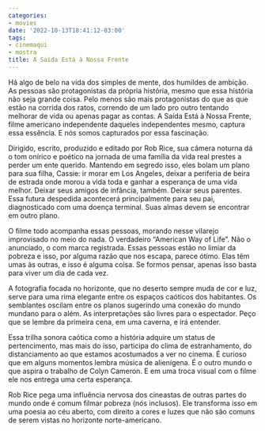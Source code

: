 ```yaml
---
categories:
- movies
date: '2022-10-13T18:41:12-03:00'
tags:
- cinemaqui
- mostra
title: A Saída Está à Nossa Frente
---
```


Há algo de belo na vida dos simples de mente, dos humildes de ambição. As pessoas são protagonistas da própria história, mesmo que essa história não seja grande coisa. Pelo menos são mais protagonistas do que as que estão na corrida dos ratos, correndo de um lado pro outro tentando melhorar de vida ou apenas pagar as contas. A Saída Está à Nossa Frente, filme americano independente daqueles independentes mesmo, captura essa essência. E nós somos capturados por essa fascinação.

Dirigido, escrito, produzido e editado por Rob Rice, sua câmera noturna dá o tom onírico e poético na jornada de uma família da vida real prestes a perder um ente querido. Mantendo em segredo isso, eles bolam um plano para sua filha, Cassie: ir morar em Los Angeles, deixar a periferia de beira de estrada onde morou a vida toda e ganhar a esperança de uma vida melhor. Deixar seus amigos de infância, também. Deixar seus parentes. Essa futura despedida acontecerá principalmente para seu pai, diagnosticado com uma doença terminal. Suas almas devem se encontrar em outro plano.

O filme todo acompanha essas pessoas, morando nesse vilarejo improvisado no meio do nada. O verdadeiro “American Way of Life”. Não o anunciado, o com marca registrada. Essas pessoas estão no limiar da pobreza e isso, por alguma razão que nos escapa, parece ótimo. Elas têm umas às outras, e isso é alguma coisa. Se formos pensar, apenas isso basta para viver um dia de cada vez.

A fotografia focada no horizonte, que no deserto sempre muda de cor e luz, serve para uma rima elegante entre os espaços caóticos dos habitantes. Os semblantes oscilam entre os planos sugerindo uma conexão do mundo mundano para o além. As interpretações são livres para o espectador. Peço que se lembre da primeira cena, em uma caverna, e irá entender.

Essa trilha sonora caótica como a história adquire um status de pertencimento, mas mais do isso, participa do clima de estranhamento, do distanciamento ao que estamos acostumados a ver no cinema. É curioso que em alguns momentos lembra música de alienígena. É o outro mundo o que aspira o trabalho de Colyn Cameron. E em uma troca visual com o filme ele nos entrega uma certa esperança.

Rob Rice pega uma influência nervosa dos cineastas de outras partes do mundo onde é comum filmar pobreza (nós inclusos). Ele transforma isso em uma poesia ao céu aberto, com direito a cores e luzes que não são comuns de serem vistas no horizonte norte-americano.

